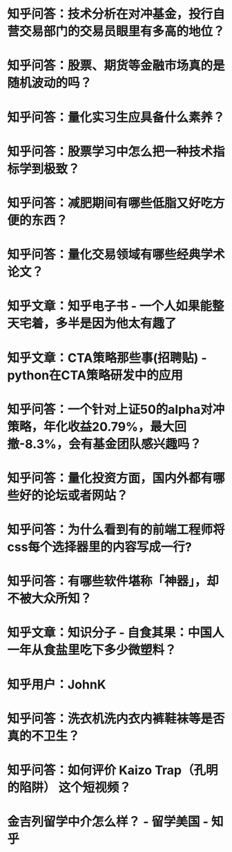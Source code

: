# 知乎问答：技术分析在对冲基金，投行自营交易部门的交易员眼里有多高的地位？

# 知乎问答：股票、期货等金融市场真的是随机波动的吗？

# 知乎问答：量化实习生应具备什么素养？

# 知乎问答：股票学习中怎么把一种技术指标学到极致？

# 知乎问答：减肥期间有哪些低脂又好吃方便的东西？

# 知乎问答：量化交易领域有哪些经典学术论文？

# 知乎文章：知乎电子书 - 一个人如果能整天宅着，多半是因为他太有趣了

# 知乎文章：CTA策略那些事(招聘贴) - python在CTA策略研发中的应用

# 知乎问答：一个针对上证50的alpha对冲策略，年化收益20.79%，最大回撤-8.3%，会有基金团队感兴趣吗？

# 知乎问答：量化投资方面，国内外都有哪些好的论坛或者网站？

# 知乎问答：为什么看到有的前端工程师将css每个选择器里的内容写成一行?

# 知乎问答：有哪些软件堪称「神器」，却不被大众所知？

# 知乎文章：知识分子 - 自食其果：中国人一年从食盐里吃下多少微塑料？

# 知乎用户：JohnK

# 知乎问答：洗衣机洗内衣内裤鞋袜等是否真的不卫生？

# 知乎问答：如何评价 Kaizo Trap（孔明的陷阱） 这个短视频？

# 金吉列留学中介怎么样？ - 留学美国 - 知乎

